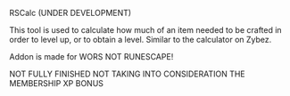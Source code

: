 RSCalc (UNDER DEVELOPMENT)


This tool is used to calculate how much of an item needed to be crafted in order to level up, or to obtain a level. Similar to the calculator on Zybez.

Addon is made for WORS NOT RUNESCAPE!



NOT FULLY FINISHED
NOT TAKING INTO CONSIDERATION THE MEMBERSHIP XP BONUS
